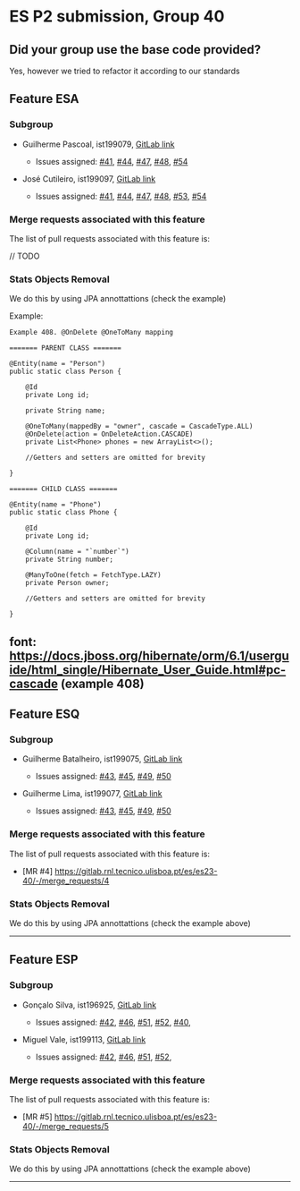 # ES P2 submission, Group 40

## Did your group use the base code provided?

Yes, however we tried to refactor it according to our standards

## Feature ESA

### Subgroup
 - Guilherme Pascoal, ist199079, [GitLab link](https://gitlab.rnl.tecnico.ulisboa.pt/ist199079)
   + Issues assigned:  [#41](https://gitlab.rnl.tecnico.ulisboa.pt/es/es23-40/-/issues/41),
   		      [#44](https://gitlab.rnl.tecnico.ulisboa.pt/es/es23-40/-/issues/44),
   		      [#47](https://gitlab.rnl.tecnico.ulisboa.pt/es/es23-40/-/issues/47),
   		      [#48](https://gitlab.rnl.tecnico.ulisboa.pt/es/es23-40/-/issues/48),
   		      [#54](https://gitlab.rnl.tecnico.ulisboa.pt/es/es23-40/-/issues/54)
   		      
 - José Cutileiro, ist199097, [GitLab link](https://gitlab.rnl.tecnico.ulisboa.pt/ist199097)
   + Issues assigned:  [#41](https://gitlab.rnl.tecnico.ulisboa.pt/es/es23-40/-/issues/41),
   		      [#44](https://gitlab.rnl.tecnico.ulisboa.pt/es/es23-40/-/issues/44),
   		      [#47](https://gitlab.rnl.tecnico.ulisboa.pt/es/es23-40/-/issues/47),
   		      [#48](https://gitlab.rnl.tecnico.ulisboa.pt/es/es23-40/-/issues/48),
   		      [#53](https://gitlab.rnl.tecnico.ulisboa.pt/es/es23-40/-/issues/53),
   		      [#54](https://gitlab.rnl.tecnico.ulisboa.pt/es/es23-40/-/issues/54) 
 
### Merge requests associated with this feature

The list of pull requests associated with this feature is:

// TODO

### Stats Objects Removal

We do this by using JPA annottattions (check the example)

Example:
```
Example 408. @OnDelete @OneToMany mapping

======= PARENT CLASS =======

@Entity(name = "Person")
public static class Person {

	@Id
	private Long id;

	private String name;

	@OneToMany(mappedBy = "owner", cascade = CascadeType.ALL)
	@OnDelete(action = OnDeleteAction.CASCADE)
	private List<Phone> phones = new ArrayList<>();

	//Getters and setters are omitted for brevity

}

======= CHILD CLASS =======

@Entity(name = "Phone")
public static class Phone {

	@Id
	private Long id;

	@Column(name = "`number`")
	private String number;

	@ManyToOne(fetch = FetchType.LAZY)
	private Person owner;

	//Getters and setters are omitted for brevity

}
```
font: https://docs.jboss.org/hibernate/orm/6.1/userguide/html_single/Hibernate_User_Guide.html#pc-cascade (example 408)
---

## Feature ESQ

### Subgroup
 - Guilherme Batalheiro, ist199075, [GitLab link](https://gitlab.rnl.tecnico.ulisboa.pt/ist199075)
   + Issues assigned: [#43](https://gitlab.rnl.tecnico.ulisboa.pt/es/es23-40/-/issues/14),
   		      [#45](https://gitlab.rnl.tecnico.ulisboa.pt/es/es23-40/-/issues/31),
   		      [#49](https://gitlab.rnl.tecnico.ulisboa.pt/es/es23-40/-/issues/32),
   		      [#50](https://gitlab.rnl.tecnico.ulisboa.pt/es/es23-40/-/issues/50)

   		      
 - Guilherme Lima, ist199077, [GitLab link](https://gitlab.rnl.tecnico.ulisboa.pt/ist199077)
   + Issues assigned: [#43](https://gitlab.rnl.tecnico.ulisboa.pt/es/es23-40/-/issues/14),
   		      [#45](https://gitlab.rnl.tecnico.ulisboa.pt/es/es23-40/-/issues/31),
   		      [#49](https://gitlab.rnl.tecnico.ulisboa.pt/es/es23-40/-/issues/32),
   		      [#50](https://gitlab.rnl.tecnico.ulisboa.pt/es/es23-40/-/issues/50)
 
### Merge requests associated with this feature

The list of pull requests associated with this feature is:

 - [MR #4] https://gitlab.rnl.tecnico.ulisboa.pt/es/es23-40/-/merge_requests/4

### Stats Objects Removal

We do this by using JPA annottattions (check the example above)

---

## Feature ESP

### Subgroup
 - Gonçalo Silva, ist196925, [GitLab link](https://gitlab.rnl.tecnico.ulisboa.pt/ist196925)
   + Issues assigned: [#42](https://gitlab.rnl.tecnico.ulisboa.pt/es/es23-40/-/issues/42), 
   		      [#46](https://gitlab.rnl.tecnico.ulisboa.pt/es/es23-40/-/issues/46), 
   		      [#51](https://gitlab.rnl.tecnico.ulisboa.pt/es/es23-40/-/issues/51),
   		      [#52](https://gitlab.rnl.tecnico.ulisboa.pt/es/es23-40/-/issues/52), 
   		      [#40](https://gitlab.rnl.tecnico.ulisboa.pt/es/es23-40/-/issues/40), 
   
 - Miguel Vale, ist199113, [GitLab link](https://gitlab.rnl.tecnico.ulisboa.pt/ist199113)
   + Issues assigned: [#42](https://gitlab.rnl.tecnico.ulisboa.pt/es/es23-40/-/issues/42), 
   		      [#46](https://gitlab.rnl.tecnico.ulisboa.pt/es/es23-40/-/issues/46), 
   		      [#51](https://gitlab.rnl.tecnico.ulisboa.pt/es/es23-40/-/issues/51),
   		      [#52](https://gitlab.rnl.tecnico.ulisboa.pt/es/es23-40/-/issues/52), 
 
### Merge requests associated with this feature

The list of pull requests associated with this feature is:

 - [MR #5] https://gitlab.rnl.tecnico.ulisboa.pt/es/es23-40/-/merge_requests/5


### Stats Objects Removal

We do this by using JPA annottattions (check the example above)

---

